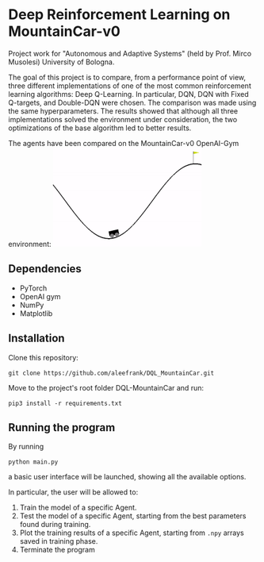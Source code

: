 # Deep Reinforcement Learning on MountainCar-v0 

Project work for "Autonomous and Adaptive Systems" (held by Prof. Mirco Musolesi) University of Bologna.

The goal of this project is to compare, from a performance point of view, three different implementations of one of the most common reinforcement learning algorithms: Deep Q-Learning. In particular, DQN, DQN with Fixed Q-targets, and Double-DQN were chosen. The comparison was made using the same hyperparameters. The results showed that although all three implementations solved the environment under consideration, the two optimizations of the base algorithm led to better results.

The agents have been compared on the MountainCar-v0 OpenAI-Gym environment:
![alt text](figures/mountaincar.gif)

## Dependencies
- PyTorch
- OpenAI gym
- NumPy
- Matplotlib


## Installation
Clone this repository:
```
git clone https://github.com/aleefrank/DQL_MountainCar.git
```
Move to the project's root folder DQL-MountainCar and run:
```
pip3 install -r requirements.txt
```
## Running the program
By running
```
python main.py
``` 
a basic user interface will be launched, showing all the available options.

In particular, the user will be allowed to:
1. Train the model of a specific Agent.
2. Test the model of a specific Agent, starting from the best parameters found during training.
3. Plot the training results of a specific Agent, starting from `.npy` arrays saved in training phase.
4. Terminate the program
